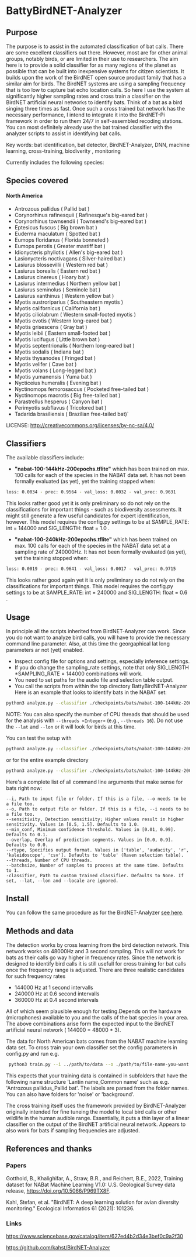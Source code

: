 # BattyBirdNET-Analyzer


## Purpose

The purpose is to assist in the automated classification of bat calls. There are some excellent classifiers out there. However, most are for other animal groups, notably birds, or are limited in their use to researchers. The aim here is to provide a solid classifier for as many regions of the planet as possible that can be built into inexpensive systems for citizen scientists. It builds upon the work of the BirdNET open source product family that has a similar aim for birds. The BirdNET systems are using a sampling frequency that is too low to capture bat echo location calls. So here I use the system at significantly higher sampling rates and cross train a classifier on the BirdNET artificial neural networks to identify bats. Think of a bat as a bird singing three times as fast. Once such a cross trained bat network has the necessary performance, I intend to integrate it into the BirdNET-Pi framework in order to run them 24/7 in self-assembled recoding stations.
You can most definitely already use the bat trained classifier with the analyzer scripts to assist in identifying bat calls.

Key words: bat identification, bat detector, BirdNET-Analyzer, DNN, machine learning, cross-training, biodiverity , monitoring

Currently includes the following species:

## Species covered
#### North America

- Antrozous pallidus ( Pallid bat )
- Corynorhinus rafinesquii ( Rafinesque's big-eared bat ) 
- Corynorhinus townsendii ( Townsend's big-eared bat )
- Eptesicus fuscus ( Big brown bat )
- Euderma maculatum ( Spotted bat )
- Eumops floridanus ( Florida bonneted )
- Eumops perotis ( Greater mastiff bat )
- Idionycteris phyllotis ( Allen's big-eared bat )
- Lasionycteris noctivagans ( Silver-haired bat )
- Lasiurus blossevillii ( Western red bat )
- Lasiurus borealis ( Eastern red bat )
- Lasiurus cinereus ( Hoary bat )
- Lasiurus intermedius ( Northern yellow bat )
- Lasiurus seminolus ( Seminole bat )
- Lasiurus xanthinus ( Western yellow bat )
- Myotis austroriparius ( Southeastern myotis )
- Myotis californicus ( California bat )
- Myotis ciliolabrum ( Western small-footed myotis )
- Myotis evotis ( Western long-eared bat )
- Myotis grisescens ( Gray bat )
- Myotis leibii ( Eastern small-footed bat )
- Myotis lucifugus ( Little brown bat )
- Myotis septentrionalis ( Northern long-eared bat )
- Myotis sodalis ( Indiana bat )
- Myotis thysanodes ( Fringed bat )
- Myotis velifer ( Cave bat )
- Myotis volans ( Long-legged bat )
- Myotis yumanensis ( Yuma bat )
- Nycticeius humeralis ( Evening bat )
- Nyctinomops femorosaccus ( Pocketed free-tailed bat )
- Nyctinomops macrotis ( Big free-tailed bat )
- Parastrellus hesperus ( Canyon bat )
- Perimyotis subflavus ( Tricolored bat )
- Tadarida brasiliensis ( Brazilian free-tailed bat)`

LICENSE: http://creativecommons.org/licenses/by-nc-sa/4.0/

## Classifiers
The available classifiers include:

- **"nabat-100-144kHz-200epochs.tflite"** which has been trained on max. 100 calls for each of the species in the NABAT data set. It has not been formally evaluated (as yet), yet the training stopped when:
``` sh
loss: 0.0034 - prec: 0.9564 - val_loss: 0.0032 - val_prec: 0.9631
```
This looks rather good yet it is only preliminary so do not rely on the classifications for important things - such as biodiversity assessments. It might still generate a few useful candidates for expert identification, however.
This model requires the config.py settings to be at SAMPLE_RATE: int = 144000 and SIG_LENGTH: float = 1.0 .

- **"nabat-100-240kHz-200epochs.tflite"** which has been trained on max. 100 calls for each of the species in the NABAT data set at a sampling rate of 240000Hz. It has not been formally evaluated (as yet), yet the training stopped when:
``` sh
loss: 0.0019 - prec: 0.9641 - val_loss: 0.0017 - val_prec: 0.9715
```
This looks rather good again yet it is only preliminary so do not rely on the classifications for important things.
This model requires the config.py settings to be at SAMPLE_RATE: int = 240000 and SIG_LENGTH: float = 0.6 .

## Usage
In principle all the scripts inherited from BirdNET-Analyzer can work. Since you do not want to analyze bird calls, you will have to provide the necessary command line parameter. Also, at this time the georgaphical lat long parameters ar not (yet) enabled.

- Inspect config file for options and settings, especially inference settings. 
- If you do change the sampling_rate settings, note that only SIG_LENGTH *SAMPLING_RATE = 144000 combinations will work. 
- You need to set paths for the audio file and selection table output.
- You call the scripts from within the top directory BattyBirdNET-Analyzer
Here is an example that looks to identify bats in the NABAT set:
``` sh
python3 analyze.py --classifier ./checkpoints/bats/nabat-100-144kHz-200epochs.tflite --i /path/to/audio/folder --o /path/to/output/folder
```

NOTE: You can also specify the number of CPU threads that should be used for the analysis with `--threads <Integer>` (e.g., `--threads 16`).
Do not use the  `--lat` and `--lon` or it will look for birds at this time.

You can test the setup with

``` sh
python3 analyze.py --classifier ./checkpoints/bats/nabat-100-144kHz-200epochs.tflite --i ./example/MYAU-57238183.wav --o ./example/MYAU-57238183.txt
```

or for the entire example directory

``` sh
python3 analyze.py --classifier ./checkpoints/bats/nabat-100-144kHz-200epochs.tflite --i ./example/ --o ./example/
```
Here's a complete list of all command line arguments that make sense for bats right now:

``` 
--i, Path to input file or folder. If this is a file, --o needs to be a file too.
--o, Path to output file or folder. If this is a file, --i needs to be a file too.
--sensitivity, Detection sensitivity; Higher values result in higher sensitivity. Values in [0.5, 1.5]. Defaults to 1.0.
--min_conf, Minimum confidence threshold. Values in [0.01, 0.99]. Defaults to 0.1.
--overlap, Overlap of prediction segments. Values in [0.0, 0.9]. Defaults to 0.0.
--rtype, Specifies output format. Values in ['table', 'audacity', 'r', 'kaleidoscope', 'csv']. Defaults to 'table' (Raven selection table).
--threads, Number of CPU threads.
--batchsize, Number of samples to process at the same time. Defaults to 1.
-classifier, Path to custom trained classifier. Defaults to None. If set, --lat, --lon and --locale are ignored.
```

## Install

You can follow the same procedure as for the BirdNET-Analyzer [see here](./README_BIRDNET_ANALYZER.adoc).

## Methods and data

The detection works by cross learning from the bird detection network. This network works on 48000Hz and 3 second sampling. This will not work for bats as their calls go way higher in frequency rates. Since the network is designed to identify bird calls it is still usefull for cross training for bat calls once the frequency range is adjusted. There are three realistic candidates for such frequency rates

* 144000 Hz at 1 second intervalls
* 240000 Hz at 0.6 second intervalls
* 360000 Hz at 0.4 second intervals

All of which seem plausible enough for testing.Depends on the hardware (microphones) available to you and the calls of the bat species in your area. The above combinations arise form the expected input to the BirdNET artificial neural network ( 144000 = 48000 * 3).

The data for North American bats comes from the NABAT machine learning data set. To cross train your own classifier set the config parameters in config.py and run e.g.

```  sh
 python3 train.py --i ../path/to/data --o ./path/to/file-name-you-want.tflite
```

This expects that your training data is contained in subfolders that have the following name structure 'Lantin name_Common name' such as e.g. 'Antrozous pallidus_Pallid bat'. The labels are parsed from the folder names. You can also have folders for 'noise' or 'background'.

The cross training itself uses the framework provided by BirdNET-Analyzer originally intended for fine tuneing the model to local bird calls or other wildlife in the human audible range. Essentially, it puts a thin layer of a linear classifier on the output of the BirdNET artificial neural network. Appears to also work for bats if sampling frequencies are adjusted.

## References and thanks

### Papers

Gotthold, B., Khalighifar, A., Straw, B.R., and Reichert, B.E., 2022, 
Training dataset for NABat Machine Learning V1.0: U.S. Geological Survey 
data release, https://doi.org/10.5066/P969TX8F.

Kahl, Stefan, et al. "BirdNET: A deep learning solution for avian diversity monitoring." Ecological Informatics 61 (2021): 101236.

### Links

https://www.sciencebase.gov/catalog/item/627ed4b2d34e3bef0c9a2f30

https://github.com/kahst/BirdNET-Analyzer




